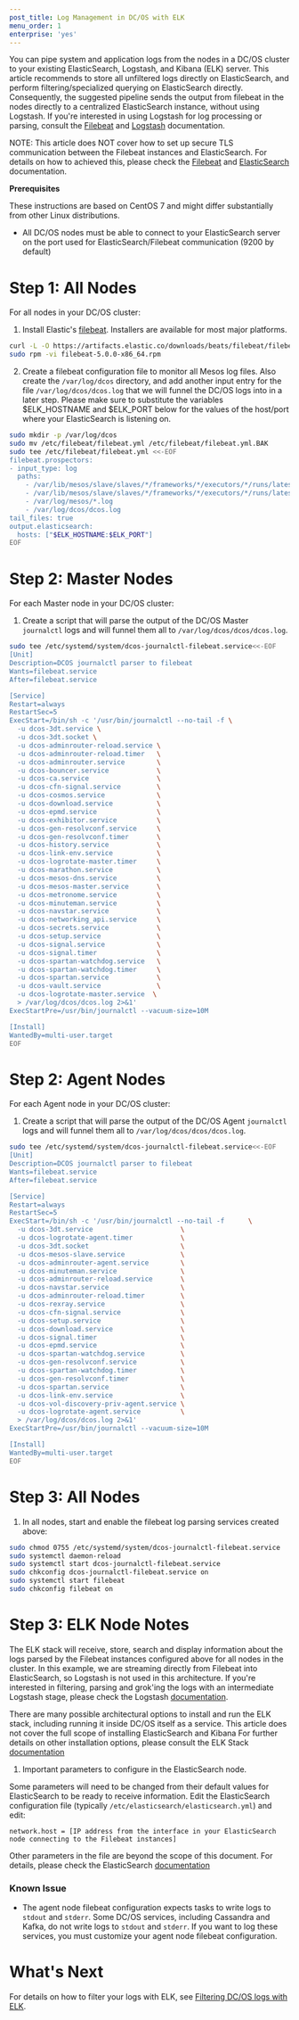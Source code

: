 ```yaml
---
post_title: Log Management in DC/OS with ELK
menu_order: 1
enterprise: 'yes'
---
```


You can pipe system and application logs from the nodes in a DC/OS cluster to your existing ElasticSearch, Logstash, and Kibana (ELK) server. This article recommends to store all unfiltered logs directly on ElasticSearch, and perform filtering/specialized querying on ElasticSearch directly. Consequently, the suggested pipeline sends the output from filebeat in the nodes directly to a centralized ElasticSearch instance, without using Logstash. If you're interested in using Logstash for log processing or parsing, consult the [Filebeat][2] and [Logstash][8] documentation.

NOTE: This article does NOT cover how to set up secure TLS communication between the Filebeat instances and ElasticSearch. For details on how to achieved this, please check the [Filebeat][2] and [ElasticSearch][5] documentation.

**Prerequisites**

These instructions are based on CentOS 7 and might differ substantially from other Linux distributions.

*   All DC/OS nodes must be able to connect to your ElasticSearch server on the port used for ElasticSearch/Filebeat communication (9200 by default)

# <a name="all"></a>Step 1: All Nodes

For all nodes in your DC/OS cluster:

1.  Install Elastic's [filebeat][2]. Installers are available for most major platforms.

```bash
curl -L -O https://artifacts.elastic.co/downloads/beats/filebeat/filebeat-5.0.0-x86_64.rpm
sudo rpm -vi filebeat-5.0.0-x86_64.rpm
```

2. Create a filebeat configuration file to monitor all Mesos log files. Also create the `/var/log/dcos` directory, and add another input entry for the file `/var/log/dcos/dcos.log` that we will funnel the DC/OS logs into in a later step. Please make sure to substitute the variables $ELK_HOSTNAME and $ELK_PORT below for the values of the host/port where your ElasticSearch is listening on.

```bash
sudo mkdir -p /var/log/dcos
sudo mv /etc/filebeat/filebeat.yml /etc/filebeat/filebeat.yml.BAK
sudo tee /etc/filebeat/filebeat.yml <<-EOF 
filebeat.prospectors:
- input_type: log
  paths:
    - /var/lib/mesos/slave/slaves/*/frameworks/*/executors/*/runs/latest/stdout
    - /var/lib/mesos/slave/slaves/*/frameworks/*/executors/*/runs/latest/stderr
    - /var/log/mesos/*.log
    - /var/log/dcos/dcos.log
tail_files: true
output.elasticsearch:
  hosts: ["$ELK_HOSTNAME:$ELK_PORT"]
EOF

```

# <a name="master"></a>Step 2: Master Nodes

For each Master node in your DC/OS cluster:

1. Create a script that will parse the output of the DC/OS Master `journalctl` logs and will funnel them all to `/var/log/dcos/dcos/dcos.log`.

```bash
sudo tee /etc/systemd/system/dcos-journalctl-filebeat.service<<-EOF 
[Unit]
Description=DCOS journalctl parser to filebeat
Wants=filebeat.service
After=filebeat.service

[Service]
Restart=always
RestartSec=5
ExecStart=/bin/sh -c '/usr/bin/journalctl --no-tail -f \
  -u dcos-3dt.service \
  -u dcos-3dt.socket \
  -u dcos-adminrouter-reload.service \
  -u dcos-adminrouter-reload.timer   \
  -u dcos-adminrouter.service        \
  -u dcos-bouncer.service            \
  -u dcos-ca.service                 \
  -u dcos-cfn-signal.service         \
  -u dcos-cosmos.service             \
  -u dcos-download.service           \
  -u dcos-epmd.service               \
  -u dcos-exhibitor.service          \
  -u dcos-gen-resolvconf.service     \
  -u dcos-gen-resolvconf.timer       \
  -u dcos-history.service            \
  -u dcos-link-env.service           \
  -u dcos-logrotate-master.timer     \
  -u dcos-marathon.service           \
  -u dcos-mesos-dns.service          \
  -u dcos-mesos-master.service       \
  -u dcos-metronome.service          \
  -u dcos-minuteman.service          \
  -u dcos-navstar.service            \
  -u dcos-networking_api.service     \
  -u dcos-secrets.service            \
  -u dcos-setup.service              \
  -u dcos-signal.service             \
  -u dcos-signal.timer               \
  -u dcos-spartan-watchdog.service   \
  -u dcos-spartan-watchdog.timer     \
  -u dcos-spartan.service            \
  -u dcos-vault.service              \
  -u dcos-logrotate-master.service  \
  > /var/log/dcos/dcos.log 2>&1'
ExecStartPre=/usr/bin/journalctl --vacuum-size=10M

[Install]
WantedBy=multi-user.target
EOF

```

# <a name="agent"></a>Step 2: Agent Nodes

For each Agent node in your DC/OS cluster:

1. Create a script that will parse the output of the DC/OS Agent `journalctl` logs and will funnel them all to `/var/log/dcos/dcos/dcos.log`.

```bash
sudo tee /etc/systemd/system/dcos-journalctl-filebeat.service<<-EOF 
[Unit]
Description=DCOS journalctl parser to filebeat
Wants=filebeat.service
After=filebeat.service

[Service]
Restart=always
RestartSec=5
ExecStart=/bin/sh -c '/usr/bin/journalctl --no-tail -f      \
  -u dcos-3dt.service                      \
  -u dcos-logrotate-agent.timer            \
  -u dcos-3dt.socket                       \
  -u dcos-mesos-slave.service              \
  -u dcos-adminrouter-agent.service        \
  -u dcos-minuteman.service                \
  -u dcos-adminrouter-reload.service       \
  -u dcos-navstar.service                  \
  -u dcos-adminrouter-reload.timer         \
  -u dcos-rexray.service                   \
  -u dcos-cfn-signal.service               \
  -u dcos-setup.service                    \
  -u dcos-download.service                 \
  -u dcos-signal.timer                     \
  -u dcos-epmd.service                     \
  -u dcos-spartan-watchdog.service         \
  -u dcos-gen-resolvconf.service           \
  -u dcos-spartan-watchdog.timer           \
  -u dcos-gen-resolvconf.timer             \
  -u dcos-spartan.service                  \
  -u dcos-link-env.service                 \
  -u dcos-vol-discovery-priv-agent.service \
  -u dcos-logrotate-agent.service          \
  > /var/log/dcos/dcos.log 2>&1'
ExecStartPre=/usr/bin/journalctl --vacuum-size=10M

[Install]
WantedBy=multi-user.target
EOF
```

# <a name="all-3"></a>Step 3: All Nodes

1. In all nodes, start and enable the filebeat log parsing services created above:

```bash
sudo chmod 0755 /etc/systemd/system/dcos-journalctl-filebeat.service
sudo systemctl daemon-reload
sudo systemctl start dcos-journalctl-filebeat.service
sudo chkconfig dcos-journalctl-filebeat.service on
sudo systemctl start filebeat
sudo chkconfig filebeat on
```

# <a name="all"></a>Step 3: ELK Node Notes

The ELK stack will receive, store, search and display information about the logs parsed by the Filebeat instances configured above for all nodes in the cluster. In this example, we are streaming directly from Filebeat into ElasticSearch, so Logstash is not used in this architecture. If you're interested in filtering, parsing and grok'ing the logs with an intermediate Logstash stage, please check the Logstash [documentation][8].

There are many possible architectural options to install and run the ELK stack, including running it inside DC/OS itself as a service. This article does not cover the full scope of installing ElasticSearch and Kibana For further details on other installation options, please consult the ELK Stack [documentation][4]

1. Important parameters to configure in the ElasticSearch node.

Some parameters will need to be changed from their default values for ElasticSearch to be ready to receive information. Edit the ElasticSearch configuration file (typically `/etc/elasticsearch/elasticsearch.yml`) and edit:


```
network.host = [IP address from the interface in your ElasticSearch node connecting to the Filebeat instances]
```

Other parameters in the file are beyond the scope of this document. For details, please check the ElasticSearch [documentation][5]


### Known Issue

*   The agent node filebeat configuration expects tasks to write logs to `stdout` and `stderr`. Some DC/OS services, including Cassandra and Kafka, do not write logs to `stdout` and `stderr`. If you want to log these services, you must customize your agent node filebeat configuration.

# What's Next

For details on how to filter your logs with ELK, see [Filtering DC/OS logs with ELK][3].

 [2]: https://www.elastic.co/guide/en/beats/filebeat/current/filebeat-getting-started.html
 [3]: ../filter-elk/
 [4]: https://www.elastic.co/guide/en/elastic-stack/current/index.html
 [5]: https://www.elastic.co/guide/en/elasticsearch/reference/5.0/index.html
 [6]: https://www.elastic.co/guide/en/kibana/current/install.html
 [7]: https://www.elastic.co/guide/en/logstash/current/installing-logstash.html
 [8]: https://www.elastic.co/guide/en/logstash/current/index.html
